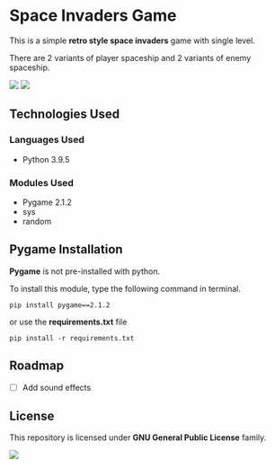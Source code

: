 # Space Invaders Game
This is a simple **retro style space invaders** game with single level.

There are 2 variants of player spaceship and 2 variants of enemy spaceship.

![](https://img.shields.io/badge/python-v3.9.5-blue) ![](https://img.shields.io/badge/pygame-v2.1.2-yellowgreen)

## Technologies Used
### Languages Used
* Python 3.9.5

### Modules Used
* Pygame 2.1.2
* sys
* random

## Pygame Installation
**Pygame** is not pre-installed with python.

To install this module, type the following command in terminal.

```
pip install pygame==2.1.2
```
or use the **requirements.txt** file

```
pip install -r requirements.txt
```
## Roadmap
* [ ] Add sound effects

## License
This repository is licensed under **GNU General Public License** family.

![](https://img.shields.io/badge/License-GPL-color)
